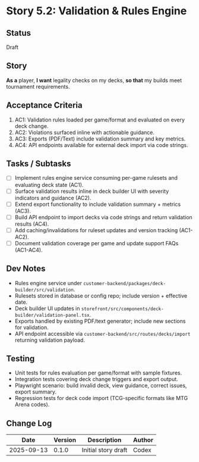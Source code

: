 # Story 5.2: Validation & Rules Engine

## Status
Draft

## Story
**As a** player,
**I want** legality checks on my decks,
**so that** my builds meet tournament requirements.

## Acceptance Criteria
1. AC1: Validation rules loaded per game/format and evaluated on every deck change.
2. AC2: Violations surfaced inline with actionable guidance.
3. AC3: Exports (PDF/Text) include validation summary and key metrics.
4. AC4: API endpoints available for external deck import via code strings.

## Tasks / Subtasks
- [ ] Implement rules engine service consuming per-game rulesets and evaluating deck state (AC1).
- [ ] Surface validation results inline in deck builder UI with severity indicators and guidance (AC2).
- [ ] Extend export functionality to include validation summary + metrics (AC3).
- [ ] Build API endpoint to import decks via code strings and return validation results (AC4).
- [ ] Add caching/invalidations for ruleset updates and version tracking (AC1-AC2).
- [ ] Document validation coverage per game and update support FAQs (AC1-AC4).

## Dev Notes
- Rules engine service under `customer-backend/packages/deck-builder/src/validation`.
- Rulesets stored in database or config repo; include version + effective date.
- Deck builder UI updates in `storefront/src/components/deck-builder/validation-panel.tsx`.
- Exports handled by existing PDF/text generator; include new sections for validation.
- API endpoint accessible via `customer-backend/src/routes/decks/import` returning validation payload.

## Testing
- Unit tests for rules evaluation per game/format with sample fixtures.
- Integration tests covering deck change triggers and export output.
- Playwright scenario: build invalid deck, view guidance, correct issues, export summary.
- Regression tests for deck code import (TCG-specific formats like MTG Arena codes).

## Change Log
| Date       | Version | Description              | Author |
|------------|---------|--------------------------|--------|
| 2025-09-13 | 0.1.0   | Initial story draft      | Codex  |
